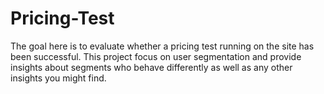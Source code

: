 # Pricing-Test
The goal here is to evaluate whether a pricing test running on the site has been successful. This project focus on user segmentation and provide insights about segments who behave differently as well as any other insights you might find.
